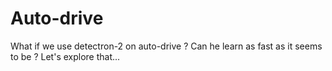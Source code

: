 # Auto-drive
What if we use detectron-2 on auto-drive ? Can he learn as fast as it seems to be ? Let's explore that...
